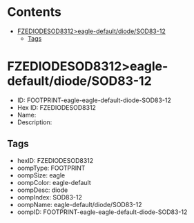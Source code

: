 



Contents
========

* [FZEDIODESOD8312>eagle-default/diode/SOD83-12](#fzediodesod8312eagle-defaultdiodesod83-12)
	* [Tags](#tags)

# FZEDIODESOD8312>eagle-default/diode/SOD83-12

- ID: FOOTPRINT-eagle-eagle-default-diode-SOD83-12
- Hex ID: FZEDIODESOD8312
- Name: 
- Description: 

## Tags

- hexID: FZEDIODESOD8312
- oompType: FOOTPRINT
- oompSize: eagle
- oompColor: eagle-default
- oompDesc: diode
- oompIndex: SOD83-12
- oompName: eagle-default/diode/SOD83-12
- oompID: FOOTPRINT-eagle-eagle-default-diode-SOD83-12
